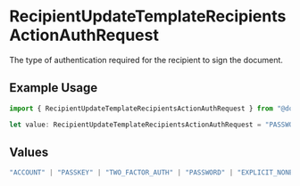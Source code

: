 # RecipientUpdateTemplateRecipientsActionAuthRequest

The type of authentication required for the recipient to sign the document.

## Example Usage

```typescript
import { RecipientUpdateTemplateRecipientsActionAuthRequest } from "@documenso/sdk-typescript/models/operations";

let value: RecipientUpdateTemplateRecipientsActionAuthRequest = "PASSWORD";
```

## Values

```typescript
"ACCOUNT" | "PASSKEY" | "TWO_FACTOR_AUTH" | "PASSWORD" | "EXPLICIT_NONE"
```